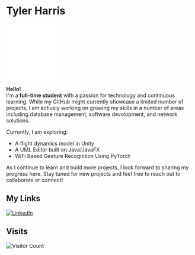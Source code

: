 # Tyler Harris
![Welcome Animation](Animation.gif)

**Hello!**  
I'm a **full-time student** with a passion for technology and continuous learning. While my GitHub might currently showcase a limited number of projects, I am actively working on growing my skills in a number of areas including database management, software devolopment, and network solutions.

Currently, I am exploring:
- A flight dynamics model in Unity
- A UML Editor built on Java/JavaFX
- WiFi Based Gesture Recognition Using PyTorch

As I continue to learn and build more projects, I look forward to sharing my progress here. Stay tuned for new projects and feel free to reach out to collaborate or connect!

## My Links

[![LinkedIn](https://img.shields.io/badge/LinkedIn-0077B5?style=for-the-badge&logo=linkedin&logoColor=white)](https://www.linkedin.com/in/tyler-harris-49455827b/)

## Visits

![Visitor Count](https://komarev.com/ghpvc/?username=tharium&color=red)

